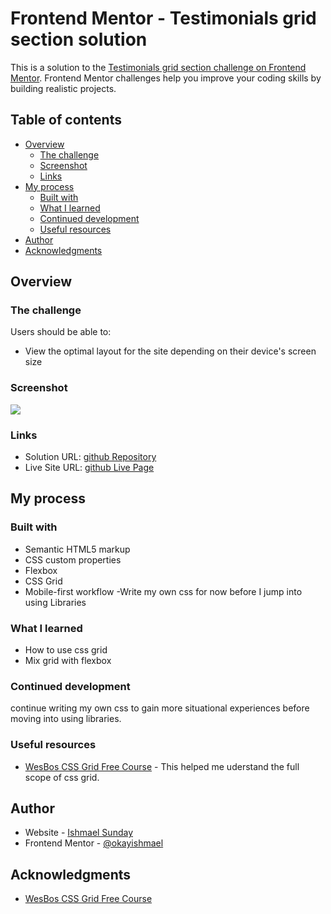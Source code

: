 # Frontend Mentor - Testimonials grid section solution

This is a solution to the [Testimonials grid section challenge on Frontend Mentor](https://www.frontendmentor.io/challenges/testimonials-grid-section-Nnw6J7Un7). Frontend Mentor challenges help you improve your coding skills by building realistic projects. 

## Table of contents

- [Overview](#overview)
  - [The challenge](#the-challenge)
  - [Screenshot](#screenshot)
  - [Links](#links)
- [My process](#my-process)
  - [Built with](#built-with)
  - [What I learned](#what-i-learned)
  - [Continued development](#continued-development)
  - [Useful resources](#useful-resources)
- [Author](#author)
- [Acknowledgments](#acknowledgments)



## Overview

### The challenge

Users should be able to:

- View the optimal layout for the site depending on their device's screen size

### Screenshot

![](./screenshot.jpg)



### Links

- Solution URL: [github Repository](https://github.com/okayishmael/testimoials-grid-section)
- Live Site URL: [github Live Page](https://okayishmael.github.io/testimoials-grid-section)

## My process

### Built with

- Semantic HTML5 markup
- CSS custom properties
- Flexbox
- CSS Grid
- Mobile-first workflow
-Write my own css for now before I jump into using Libraries


### What I learned
- How to use css grid
- Mix grid with flexbox






### Continued development
continue writing my own css to gain more situational experiences before moving into using libraries.

### Useful resources

- [WesBos CSS Grid Free Course](https://cssgrid.io/) - This helped me uderstand the full scope of css grid. 



## Author

- Website - [Ishmael Sunday](https://www.linkedin.com/in/ishmael-sunday)
- Frontend Mentor - [@okayishmael](https://www.frontendmentor.io/profile/okayishmael)


## Acknowledgments
- [WesBos CSS Grid Free Course](https://cssgrid.io/)
